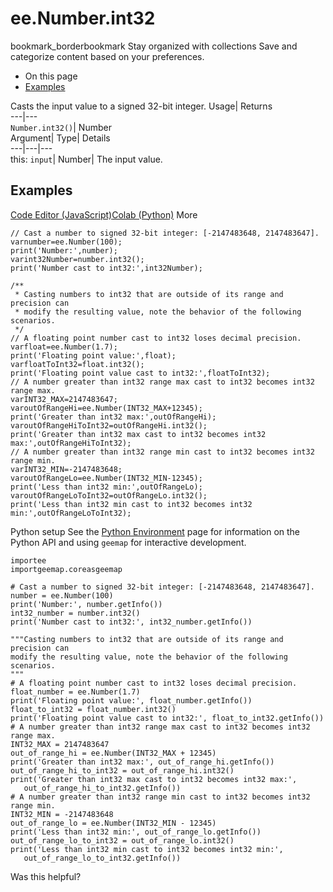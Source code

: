  
#  ee.Number.int32 
bookmark_borderbookmark Stay organized with collections  Save and categorize content based on your preferences.
  * On this page
  * [Examples](https://developers.google.com/earth-engine/apidocs/ee-number-int32#examples)


Casts the input value to a signed 32-bit integer. 
Usage| Returns  
---|---  
`Number.int32()`| Number  
Argument| Type| Details  
---|---|---  
this: `input`| Number| The input value.  
## Examples
[Code Editor (JavaScript)](https://developers.google.com/earth-engine/apidocs/ee-number-int32#code-editor-javascript-sample)[Colab (Python)](https://developers.google.com/earth-engine/apidocs/ee-number-int32#colab-python-sample) More
```
// Cast a number to signed 32-bit integer: [-2147483648, 2147483647].
varnumber=ee.Number(100);
print('Number:',number);
varint32Number=number.int32();
print('Number cast to int32:',int32Number);

/**
 * Casting numbers to int32 that are outside of its range and precision can
 * modify the resulting value, note the behavior of the following scenarios.
 */
// A floating point number cast to int32 loses decimal precision.
varfloat=ee.Number(1.7);
print('Floating point value:',float);
varfloatToInt32=float.int32();
print('Floating point value cast to int32:',floatToInt32);
// A number greater than int32 range max cast to int32 becomes int32 range max.
varINT32_MAX=2147483647;
varoutOfRangeHi=ee.Number(INT32_MAX+12345);
print('Greater than int32 max:',outOfRangeHi);
varoutOfRangeHiToInt32=outOfRangeHi.int32();
print('Greater than int32 max cast to int32 becomes int32 max:',outOfRangeHiToInt32);
// A number greater than int32 range min cast to int32 becomes int32 range min.
varINT32_MIN=-2147483648;
varoutOfRangeLo=ee.Number(INT32_MIN-12345);
print('Less than int32 min:',outOfRangeLo);
varoutOfRangeLoToInt32=outOfRangeLo.int32();
print('Less than int32 min cast to int32 becomes int32 min:',outOfRangeLoToInt32);
```
Python setup
See the [ Python Environment](https://developers.google.com/earth-engine/guides/python_install) page for information on the Python API and using `geemap` for interactive development.
```
importee
importgeemap.coreasgeemap
```
```
# Cast a number to signed 32-bit integer: [-2147483648, 2147483647].
number = ee.Number(100)
print('Number:', number.getInfo())
int32_number = number.int32()
print('Number cast to int32:', int32_number.getInfo())

"""Casting numbers to int32 that are outside of its range and precision can
modify the resulting value, note the behavior of the following scenarios.
"""
# A floating point number cast to int32 loses decimal precision.
float_number = ee.Number(1.7)
print('Floating point value:', float_number.getInfo())
float_to_int32 = float_number.int32()
print('Floating point value cast to int32:', float_to_int32.getInfo())
# A number greater than int32 range max cast to int32 becomes int32 range max.
INT32_MAX = 2147483647
out_of_range_hi = ee.Number(INT32_MAX + 12345)
print('Greater than int32 max:', out_of_range_hi.getInfo())
out_of_range_hi_to_int32 = out_of_range_hi.int32()
print('Greater than int32 max cast to int32 becomes int32 max:',
   out_of_range_hi_to_int32.getInfo())
# A number greater than int32 range min cast to int32 becomes int32 range min.
INT32_MIN = -2147483648
out_of_range_lo = ee.Number(INT32_MIN - 12345)
print('Less than int32 min:', out_of_range_lo.getInfo())
out_of_range_lo_to_int32 = out_of_range_lo.int32()
print('Less than int32 min cast to int32 becomes int32 min:',
   out_of_range_lo_to_int32.getInfo())
```

Was this helpful?
